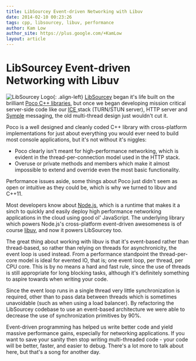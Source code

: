 ```yaml
---
title: LibSourcey Event-driven Networking with Libuv
date: 2014-02-10 00:23:26
tags: cpp, libsourcey, libuv, performance
author: Kam Low
author_site: https://plus.google.com/+KamLow
layout: article
---
```

# LibSourcey Event-driven Networking with Libuv

![LibSourcey Logo](logos/libsourcey-120x120.png "LibSourcey Logo"){: .align-left} 
<a href="http://sourcey.com/libsourcey" title="C++ Networking Evolved" target="_blank">LibSourcey</a> began it's life built on the brilliant [Poco C++ libraries](http://pocoproject.org/), but once we began developing mission critical server-side code like our <a href="https://tools.ietf.org/html/rfc5245" title="Interactive Connectivity Establishment" target="_blank">ICE </a>stack (TURN/STUN server), HTTP server and <a href="http://sourcey.com/symple" title="Messaging Made Symple" target="_blank">Symple</a> messaging, the old multi-thread design just wouldn't cut it.

Poco is a well designed and cleanly coded C++ library with cross-platform implementations for just about everything you would ever need to build most console applications, but it's not without it's niggles:

* Poco clearly isn't meant for high-performance networking, which is evident in the thread-per-connection model used in the HTTP stack. 
* Overuse or private methods and members which make it almost impossible to extend and override even the most basic functionality. 

Performance issues aside, some things about Poco just didn't seem as open or intuitive as they could be, which is why we turned to libuv and C++11.

Most developers know about <a href="http://nodejs.org/" title="NodeJS" target="_blank">Node.js</a>, which is a runtime that makes it a sinch to quickly and easily deploy high performance networking applications in the cloud using good ol' JavaScript. The underlying library which powers Node.js's cross-platform event-driven awesomeness is of course <a href="https://github.com/joyent/libuv" title="Cross-platform asychronous I/O">libuv</a>, and now it powers LibSourcey too.

The great thing about working with libuv is that it's event-based rather than thread-based, so rather than relying on threads for asynchronicity, the event loop is used instead. From a performance standpoint the thread-per-core model is ideal for evented IO, that is; one event loop, per thread, per CPU core. This is by no means a hard and fast rule, since the use of threads is still appropriate for long blocking tasks, although it's definitely something to aspire towards when writing your code.

Since the event loop runs in a single thread very little synchronization is required, other than to pass data between threads which is sometimes unavoidable (such as when using a load balancer). By refactoring the LibSourcey codebase to use an event-based architecture we were able to decrease the use of synchronization primitives by 90%.

<!--cross-platform asynchronous I/O 
One important consideration with this evented IO model is that the packet must be handled, and event loop freed as soon as possible in order to maintain good performance. LibSourcey uses the `PacketStream` class to handle all heavy asynchronous data processing, such as video capture and media encoding and the like. The <a href="http://sourcey.com/libsourcey-packetstream-api/" title="LibSourcey PacketStream API" target="_blank">PacketStream</a> receives packets from any thread and passes them to arbitrary PacketProcessor implementations which process the data and synchronize output with the event loop - usually for broadcasting via the socket. We were able to achieve, so stick to a thread-per-core model if you can
-->

Event-driven programming has helped us write better code and yield massive performance gains, especially for networking applications. If you want to save your sanity then stop writing multi-threaded code - your code will be better, faster, and easier to debug. There's a lot more to talk about here, but that's a song for another day.

